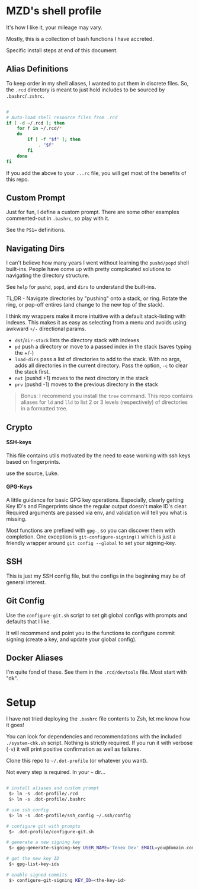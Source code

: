 # MZD's shell profile

It's how I like it, your mileage may vary.

Mostly, this is a collection of bash functions I have accreted. 

Specific install steps at end of this document.

## Alias Definitions

To keep order in my shell aliases, I wanted to put them in discrete files. So, the `.rcd` directory is meant to just hold includes to be sourced by `.bashrc`/`.zshrc`.

```bash

#
# Auto-load shell resource files from .rcd
if [ -d ~/.rcd ]; then
	for f in ~/.rcd/*
	do
		if [ -f "$f" ]; then
			. "$f"
		fi
	done
fi
```

If you add the above to your `...rc` file, you will get most of the benefits of this repo.

## Custom Prompt

Just for fun, I define a custom prompt. There are some other examples commented-out in `.bashrc`, so play with it.

See the `PS1=` definitions.

## Navigating Dirs

I can't believe how many years I went without learning the `pushd/popd` shell built-ins. People have come up with pretty complicated solutions to navigating the directory structure.

See `help` for `pushd`, `popd`, and `dirs` to understand the built-ins. 

TL;DR - Navigate directories by "pushing" onto a stack, or ring. Rotate the ring, or pop-off entires (and change to the new top of the stack).

I think my wrappers make it more intuitive with a default stack-listing with indexes. This makes it as easy as selecting from a menu and avoids using awkward `+/-` directional params.

* `dst`/`dir-stack` lists the directory stack with indexes
* `pd` push a directory or move to a passed index in the stack (saves typing the +/-)
* `load-dirs` pass a list of directories to add to the stack. With no args, adds all directories in the current directory. Pass the option, `-c` to clear the stack first.
* `nxt` (pushd +1) moves to the next directory in the stack
* `prv` (pushd -1) moves to the previous directory in the stack

> Bonus: I recommend you install the `tree` command. This repo contains aliases for `ld` and `lld` to list 2 or 3 levels (respectively) of directories in a formatted tree.

## Crypto

#### SSH-keys

This file contains utils motivated by the need to ease working with ssh keys based on fingerprints.

use the source, Luke.

#### GPG-Keys

A little guidance for basic GPG key operations. Especially, clearly getting Key ID's and Fingerprints since the regular output doesn't make ID's clear. Required arguments are passed via env, and validation will tell you what is missing. 

Most functions are prefixed with `gpg-`, so you can discover them with completion. One exception is `git-configure-signing()` which is just a friendly wrapper around `git config --global` to set your signing-key.

## SSH

This is just my SSH config file, but the configs in the beginning may be of general interest.

## Git Config

Use the `configure-git.sh` script to set git global configs with prompts and defaults that I like.

It will recommend and point you to the functions to configure commit signing (create a key, and update your global config).

## Docker Aliases

I'm quite fond of these. See them in the `.rcd/devtools` file. Most start with "dk".

# Setup

I have not tried deploying the `.bashrc` file contents to Zsh, let me know how it goes! 

You can look for dependencies and recommendations with the included `./system-chk.sh` script. Nothing is strictly required. If you run it with verbose (`-v`) it will print positive confirmation as well as failures.

Clone this repo to `~/.dot-profile` (or whatever you want).

Not every step is required. In your `~` dir...

```bash

# install aliases and custom prompt
 $> ln -s .dot-profile/.rcd
 $> ln -s .dot-profile/.bashrc

# use ssh config
 $> ln -s .dot-profile/ssh_config ~/.ssh/config

# configure git with prompts
 $> .dot-profile/configure-git.sh

# generate a new signing key
 $> gpg-generate-signing-key USER_NAME='Tenex Dev' EMAIL=you@domain.com

# get the new key ID
 $> gpg-list-key-ids

# enable signed commits
 $> configure-git-signing KEY_ID=<the-key-id> 
```